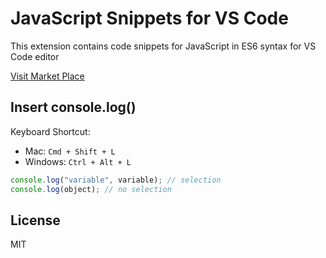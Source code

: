 # JavaScript Snippets for VS Code

This extension contains code snippets for JavaScript in ES6 syntax for VS Code editor

<a href="https://marketplace.visualstudio.com/items?itemName=toprak.selected-variable-into-console-log&ssr=false#overview" target="__blank">
Visit Market Place</a>

## Insert console.log()

Keyboard Shortcut:

- Mac: `Cmd + Shift + L`
- Windows: `Ctrl + Alt + L`

```js
console.log("variable", variable); // selection
console.log(object); // no selection
```

## License

MIT
